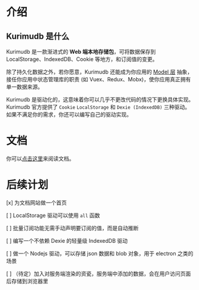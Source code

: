 # 介绍

## Kurimudb 是什么

Kurimudb 是一款渐进式的 **Web 端本地存储包**，可将数据保存到 LocalStorage、IndexedDB、Cookie 等地方，和订阅值的变更。

除了持久化数据之外，若你愿意，Kurimudb 还能成为你应用的 [Model 层](https://en.wikipedia.org/wiki/Model%E2%80%93view%E2%80%93viewmodel#Components_of_MVVM_pattern) 抽象，接任你应用中状态管理库的职责 (如 Vuex、Redux、Mobx)，使你应用真正拥有单一数据来源。

Kurimudb 是驱动化的，这意味着你可以几乎不更改代码的情况下更换具体实现。Kurimudb 官方提供了 `Cookie` `LocalStorage` 和 `Dexie (IndexedDB)` 三种驱动。如果不满足你的需求，你还可以编写自己的驱动实现。

# 文档

你可以[点击这里](https://kurimudb.nito.ink/)来阅读文档。

# 后续计划

[x] 为文档网站做一个首页

[ ] LocalStorage 驱动可以使用 `all` 函数

[ ] 批量订阅功能无需手动声明要订阅的值，而是自动推断

[ ] 编写一个不依赖 Dexie 的轻量级 IndexedDB 驱动

[ ] 做一个 Nodejs 驱动，可以存储 json 数据和 blob 对象，用于 electron 之类的场景

[ ] （待定）加入对服务端渲染的资瓷，服务端中添加的数据，会在用户访问页面后存储到浏览器里
